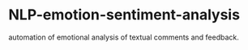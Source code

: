 # NLP-emotion-sentiment-analysis
automation of emotional analysis of textual comments and feedback.
